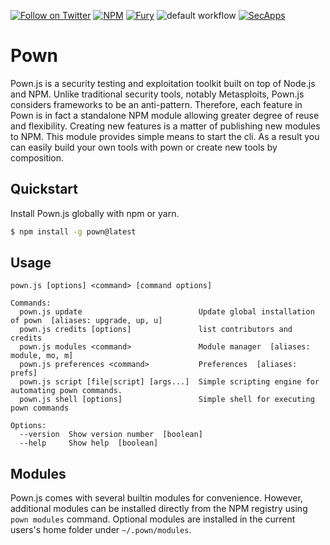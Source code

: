 [![Follow on Twitter](https://img.shields.io/twitter/follow/pownjs.svg?logo=twitter)](https://twitter.com/pownjs)
[![NPM](https://img.shields.io/npm/v/pown.svg)](https://www.npmjs.com/package/pown)
[![Fury](https://img.shields.io/badge/version-2x%20Fury-red.svg)](https://github.com/pownjs/lobby)
![default workflow](https://github.com/pownjs/git/actions/workflows/default.yaml/badge.svg)
[![SecApps](https://img.shields.io/badge/credits-SecApps-black.svg)](https://secapps.com)

# Pown

Pown.js is a security testing and exploitation toolkit built on top of Node.js and NPM. Unlike traditional security tools, notably Metasploits, Pown.js considers frameworks to be an anti-pattern. Therefore, each feature in Pown is in fact a standalone NPM module allowing greater degree of reuse and flexibility. Creating new features is a matter of publishing new modules to NPM. This module provides simple means to start the cli. As a result you can easily build your own tools with pown or create new tools by composition.

## Quickstart

Install Pown.js globally with npm or yarn.

```sh
$ npm install -g pown@latest
```

## Usage

```
pown.js [options] <command> [command options]

Commands:
  pown.js update                          Update global installation of pown  [aliases: upgrade, up, u]
  pown.js credits [options]               list contributors and credits
  pown.js modules <command>               Module manager  [aliases: module, mo, m]
  pown.js preferences <command>           Preferences  [aliases: prefs]
  pown.js script [file|script] [args...]  Simple scripting engine for automating pown commands.
  pown.js shell [options]                 Simple shell for executing pown commands

Options:
  --version  Show version number  [boolean]
  --help     Show help  [boolean]
```

## Modules

Pown.js comes with several builtin modules for convenience. However, additional modules can be installed directly from the NPM registry using `pown modules` command. Optional modules are installed in the current users's home folder under `~/.pown/modules`.
